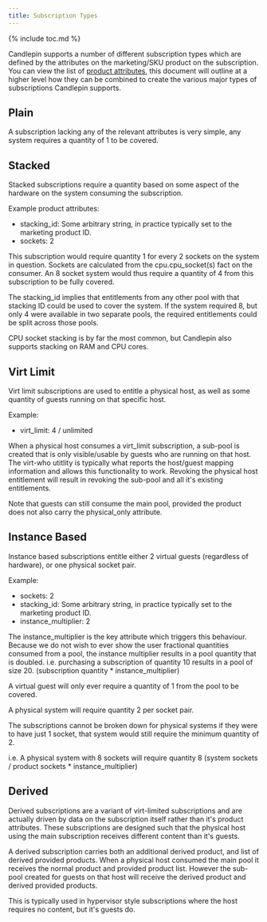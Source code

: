 ```yaml
---
title: Subscription Types
---
```

{% include toc.md %}

Candlepin supports a number of different subscription types which are defined by the attributes on the marketing/SKU product on the subscription. You can view the list of [product attributes](product_attributes.html), this document will outline at a higher level how they can be combined to create the various major types of subscriptions Candlepin supports.

## Plain

A subscription lacking any of the relevant attributes is very simple, any system requires a quantity of 1 to be covered.

## Stacked

Stacked subscriptions require a quantity based on some aspect of the hardware on the system consuming the subscription.

Example product attributes:

 * stacking_id: Some arbitrary string, in practice typically set to the marketing product ID.
 * sockets: 2

This subscription would require quantity 1 for every 2 sockets on the system in question. Sockets are calculated from the cpu.cpu_socket(s) fact on the consumer. An 8 socket system would thus require a quantity of 4 from this subscription to be fully covered.

The stacking_id implies that entitlements from any other pool with that stacking ID could be used to cover the system. If the system required 8, but only 4 were available in two separate pools, the required entitlements could be split across those pools.

CPU socket stacking is by far the most common, but Candlepin also supports stacking on RAM and CPU cores.

## Virt Limit

Virt limit subscriptions are used to entitle a physical host, as well as some quantity of guests running on that specific host.

Example:

 * virt_limit: 4 / unlimited

When a physical host consumes a virt_limit subscription, a sub-pool is created that is only visible/usable by guests who are running on that host. The virt-who utitlity is typically what reports the host/guest mapping information and allows this functionality to work. Revoking the physical host entitlement will result in revoking the sub-pool and all it's existing entitlements.

Note that guests can still consume the main pool, provided the product does not also carry the physical_only attribute.

## Instance Based

Instance based subscriptions entitle either 2 virtual guests (regardless of hardware), or one physical socket pair.

Example:

 * sockets: 2
 * stacking_id: Some arbitrary string, in practice typically set to the marketing product ID.
 * instance_multiplier: 2

The instance_multiplier is the key attribute which triggers this behaviour. Because we do not wish to ever show the user fractional quantities consumed from a pool, the instance multiplier results in a pool quantity that is doubled. i.e. purchasing a subscription of quantity 10 results in a pool of size 20. (subscription quantity * instance_multiplier)

A virtual guest will only ever require a quantity of 1 from the pool to be covered.

A physical system will require quantity 2 per socket pair.

The subscriptions cannot be broken down for physical systems if they were to have just 1 socket, that system would still require the minimum quantity of 2.

i.e. A physical system with 8 sockets will require quantity 8 (system sockets / product sockets * instance_multiplier)


## Derived

Derived subscriptions are a variant of virt-limited subscriptions and are actually driven by data on the subscription itself rather than it's product attributes. These subscriptions are designed such that the physical host using the main subscription receives different content than it's guests.

A derived subscription carries both an additional derived product, and list of derived provided products. When a physical host consumed the main pool it receives the normal product and provided product list. However the sub-pool created for guests on that host will receive the derived product and derived provided products.

This is typically used in hypervisor style subscriptions where the host requires no content, but it's guests do.
